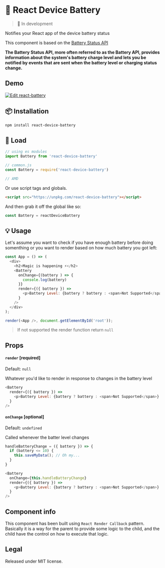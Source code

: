# 🔋 React Device Battery

> 👀 In development

Notifies your React app of the device battery status

This component is based on the [Battery Status API](https://developer.mozilla.org/en-US/docs/Web/API/Battery_Status_API)

__The Battery Status API, more often referred to as the Battery API, provides information about the system's battery charge level and lets you be notified by events that are sent when the battery level or charging status change.__

## Demo

[![Edit react-battery](https://codesandbox.io/static/img/play-codesandbox.svg)](https://codesandbox.io/s/3kp5mjkj81)

## :package: Installation

```bash
npm install react-device-battery
```

## :rocket: Load

```js
// using es modules
import Battery from 'react-device-battery'

// common.js
const Battery = require('react-device-battery')

// AMD

```

Or use script tags and globals.

```html
<script src="https://unpkg.com/react-device-battery"></script>
```

And then grab it off the global like so:

```js
const Battery = reactDeviceBattery
```

## :bulb: Usage

Let's assume you want to check if you have enough battery before doing somenthing or you want to render based on how much battery you got left:

```javascript
const App = () => (
  <div>
    <h2>Magic is happening ⚡️</h2>
    <Battery 
      onChange={(battery ) => {
        console.log(battery)
      }}
      render={({ battery }) =>
        <p>Battery Level: {battery ? battery : <span>Not Supported</span>}.</p>
      } 
    />
  </div>
);

render(<App />, document.getElementById('root'));
```

> If not supported the render function return `null`

## Props

#### `render` [required]
Default: `null`

Whatever you'd like to render in response to changes in the battery level

```javascript
<Battery 
  render={({ battery }) =>
    <p>Battery Level: {battery ? battery : <span>Not Supported</span>}.</p>
  } 
/>
```

#### `onChange` [optional]
Default: `undefined`

Called whenever the batter level changes

```javascript
handleBatteryChange = ({ battery }) => {
  if (battery <= 10) {
    this.saveMyData(); // Oh my...
  }
}

<Battery 
  onChange={this.handleBatteryChange}
  render={({ battery }) =>
    <p>Battery Level: {battery ? battery : <span>Not Supported</span>}.</p>
  } 
/>
```

## Component info

This component has been built using `React Render Callback` pattern. Basically it is a way for the parent to provide some logic to the child, and the child have the control on how to execute that logic.

## Legal

Released under MIT license.

